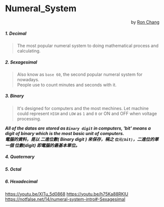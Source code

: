 # Numeral_System  
<p align="right""> by <a href="https://github.com/Ron-Chang">Ron Chang</a></p>  

##### 1. Decimal  
>The most popular numeral system to doing mathematical process and calculating.  
##### 2. Sexagesimal  
>Also know as `base 60`, the second popular numeral system for nowadays.  
People use to count minutes and seconds with it.  
##### 3. Binary  
>It's designed for computers and the most mechines. Let machine could represent `HIGH` and `LOW` as `1` and `0` or ON and OFF when voltage processing.  

__*All of the datas are stored as `Binary digit` in computers, 'bit' means a digit of binary which is the most basic unit of computers.*__  
__*電腦的資料，是以 二進位數( Binary digit ) 來保存，稱之 `位元(bit)`，二進位的單一個 位數(digit) 即電腦的最基本單位。*__  
##### 4. Quaternary  
##### 5. Octal  
##### 6. Hexadecimal  


https://youtu.be/XlTu_5d0868
https://youtu.be/h75Ka88RKlU
https://notfalse.net/14/numeral-system-intro#-Sexagesimal
